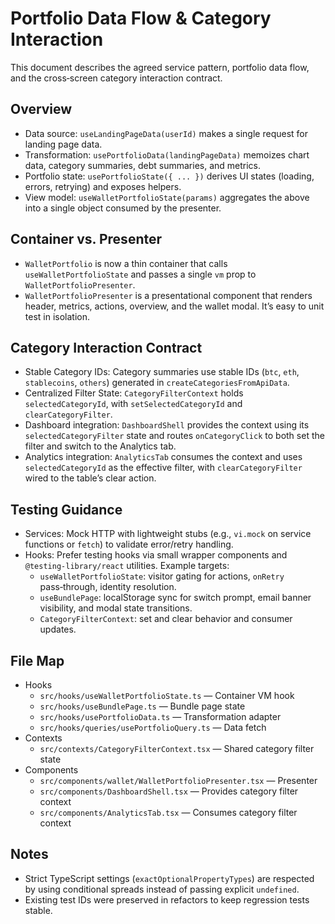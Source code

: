 # Portfolio Data Flow & Category Interaction

This document describes the agreed service pattern, portfolio data flow, and the cross‑screen
category interaction contract.

## Overview

- Data source: `useLandingPageData(userId)` makes a single request for landing page data.
- Transformation: `usePortfolioData(landingPageData)` memoizes chart data, category summaries, debt
  summaries, and metrics.
- Portfolio state: `usePortfolioState({ ... })` derives UI states (loading, errors, retrying) and
  exposes helpers.
- View model: `useWalletPortfolioState(params)` aggregates the above into a single object consumed
  by the presenter.

## Container vs. Presenter

- `WalletPortfolio` is now a thin container that calls `useWalletPortfolioState` and passes a single
  `vm` prop to `WalletPortfolioPresenter`.
- `WalletPortfolioPresenter` is a presentational component that renders header, metrics, actions,
  overview, and the wallet modal. It’s easy to unit test in isolation.

## Category Interaction Contract

- Stable Category IDs: Category summaries use stable IDs (`btc`, `eth`, `stablecoins`, `others`)
  generated in `createCategoriesFromApiData`.
- Centralized Filter State: `CategoryFilterContext` holds `selectedCategoryId`, with
  `setSelectedCategoryId` and `clearCategoryFilter`.
- Dashboard integration: `DashboardShell` provides the context using its `selectedCategoryFilter`
  state and routes `onCategoryClick` to both set the filter and switch to the Analytics tab.
- Analytics integration: `AnalyticsTab` consumes the context and uses `selectedCategoryId` as the
  effective filter, with `clearCategoryFilter` wired to the table’s clear action.

## Testing Guidance

- Services: Mock HTTP with lightweight stubs (e.g., `vi.mock` on service functions or `fetch`) to
  validate error/retry handling.
- Hooks: Prefer testing hooks via small wrapper components and `@testing-library/react` utilities.
  Example targets:
  - `useWalletPortfolioState`: visitor gating for actions, `onRetry` pass‑through, identity
    resolution.
  - `useBundlePage`: localStorage sync for switch prompt, email banner visibility, and modal state
    transitions.
  - `CategoryFilterContext`: set and clear behavior and consumer updates.

## File Map

- Hooks
  - `src/hooks/useWalletPortfolioState.ts` — Container VM hook
  - `src/hooks/useBundlePage.ts` — Bundle page state
  - `src/hooks/usePortfolioData.ts` — Transformation adapter
  - `src/hooks/queries/usePortfolioQuery.ts` — Data fetch
- Contexts
  - `src/contexts/CategoryFilterContext.tsx` — Shared category filter state
- Components
  - `src/components/wallet/WalletPortfolioPresenter.tsx` — Presenter
  - `src/components/DashboardShell.tsx` — Provides category filter context
  - `src/components/AnalyticsTab.tsx` — Consumes category filter context

## Notes

- Strict TypeScript settings (`exactOptionalPropertyTypes`) are respected by using conditional
  spreads instead of passing explicit `undefined`.
- Existing test IDs were preserved in refactors to keep regression tests stable.
